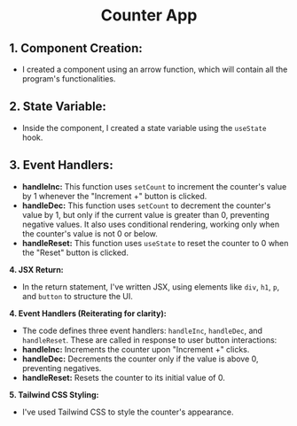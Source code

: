 <h1 align="center">Counter App</h1>

## 1. Component Creation:
- I created a component using an arrow function, which will contain all the program's functionalities.

## 2. State Variable:
- Inside the component, I created a state variable using the `useState` hook.

## 3. Event Handlers:
- **handleInc:** This function uses `setCount` to increment the counter's value by 1 whenever the "Increment +" button is clicked.
- **handleDec:** This function uses `setCount` to decrement the counter's value by 1, but only if the current value is greater than 0, preventing negative values. It also uses conditional rendering, working only when the counter's value is not 0 or below.
- **handleReset:** This function uses `useState` to reset the counter to 0 when the "Reset" button is clicked.

**4. JSX Return:**
- In the return statement, I've written JSX, using elements like `div`, `h1`, `p`, and `button` to structure the UI.

**4. Event Handlers (Reiterating for clarity):**
- The code defines three event handlers: `handleInc`, `handleDec`, and `handleReset`. These are called in response to user button interactions:
- **handleInc:** Increments the counter upon "Increment +" clicks.
- **handleDec:** Decrements the counter only if the value is above 0, preventing negatives.
- **handleReset:** Resets the counter to its initial value of 0.

**5. Tailwind CSS Styling:**
- I've used Tailwind CSS to style the counter's appearance.
